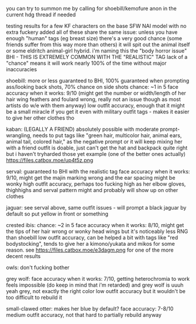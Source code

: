 you can try to summon me by calling for shoebill/kemofure anon in the current hdg thread if needed

testing results for a few KF characters on the base SFW NAI model with no extra fuckery added
all of these share the same issue: unless you have enough "human" tags (eg breast size) there's a very good chance (some friends suffer from this way more than others) it will spit out the animal itself or some eldritch animal-girl hybrid. i'm naming this the "body horror issue" BHI - THIS IS EXTREMELY COMMON WITH THE "REALISTIC" TAG
lack of a "chance" means it will work nearly 100% of the time without major inaccuracies

shoebill:
more or less guaranteed to BHI, 100% guaranteed when prompting ass/looking back shots, 70% chance on side shots
chance: ~1 in 5
face accuracy when it works: 9/10 (might get the number or width/length of her hair wing feathers and foulard wrong, really not an issue though as most artists do w/e with them anyway) 
low outfit accuracy, enough that it might be a small miracle if you get it even with military outfit tags - makes it easier to give her other clothes tho

kaban: (LEGALLY A FRIEND)
absolutely possible with moderate prompt-wrangling, needs to put tags like "green hair, multicolor hair, animal ears, animal tail, colored hair," as the negative prompt or it will keep mixing her with a friend
outfit is doable, just can't get the hat and backpack quite right but i haven't tryharded those yet
example (one of the better ones actually) https://files.catbox.moe/up4t5z.png

serval:
guaranteed to BHI with the realistic tag
face accuracy when it works: 9/10, might get the majin marking wrong and the ear spacing might be wonky
high outfit accuracy, perhaps too fucking high as her elbow gloves, thighhighs and serval pattern might and probably will show up on other clothes

jaguar: see serval above, same outfit issues - will prompt a black jaguar by default so put yellow in front or something

crested ibis:
chance: ~2 in 5
face accuracy when it works: 8/10, might get the tips of her hair wrong or wonky head wings but it's noticeably less RNG than shoebill
low outfit accuracy, can be helped a bit with tags like "red bodystocking", tends to give her a kimono/yukata and mikos for some reason. see https://files.catbox.moe/e3dagm.png for one of the more decent results

owls: don't fucking bother

grey wolf:
face accuracy when it works: 7/10, getting heterochromia to work feels impossible (do keep in mind that i'm retarded) and grey wolf is uuuh yeah grey, not exactly the right color
low outfit accuracy but it wouldn't be too difficult to rebuild it

small-clawed otter:
makes her blue by default?
face accuracy: 7-8/10
medium outfit accuracy, not that hard to partially rebuild anyway
